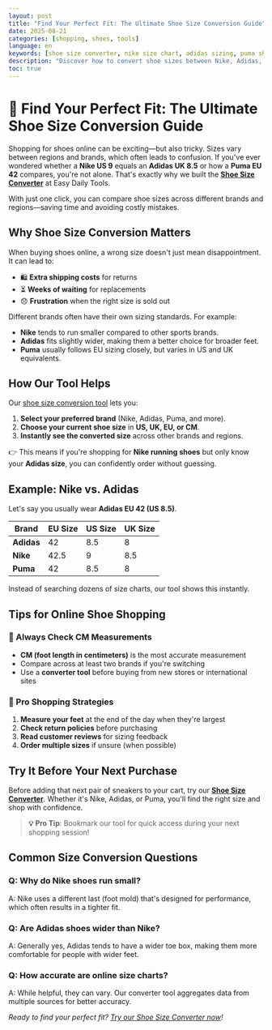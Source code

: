 ```yaml
---
layout: post
title: "Find Your Perfect Fit: The Ultimate Shoe Size Conversion Guide"
date: 2025-08-21
categories: [shopping, shoes, tools]
language: en
keywords: [shoe size converter, nike size chart, adidas sizing, puma shoes, online shopping]
description: "Discover how to convert shoe sizes between Nike, Adidas, Puma, and more with our easy-to-use shoe size converter."
toc: true
---
```


# 👟 Find Your Perfect Fit: The Ultimate Shoe Size Conversion Guide

Shopping for shoes online can be exciting—but also tricky. Sizes vary between regions and brands, which often leads to confusion. If you've ever wondered whether a **Nike US 9** equals an **Adidas UK 8.5** or how a **Puma EU 42** compares, you're not alone. That's exactly why we built the **[Shoe Size Converter](https://www.easydailytools.com/en/shoe-size-comparison)** at Easy Daily Tools.  

With just one click, you can compare shoe sizes across different brands and regions—saving time and avoiding costly mistakes.

## Why Shoe Size Conversion Matters

When buying shoes online, a wrong size doesn't just mean disappointment. It can lead to:

- 🛍️ **Extra shipping costs** for returns  
- ⏳ **Weeks of waiting** for replacements  
- 😞 **Frustration** when the right size is sold out  

Different brands often have their own sizing standards. For example:

- **Nike** tends to run smaller compared to other sports brands.  
- **Adidas** fits slightly wider, making them a better choice for broader feet.  
- **Puma** usually follows EU sizing closely, but varies in US and UK equivalents.  

## How Our Tool Helps

Our [shoe size conversion tool](https://www.easydailytools.com/en/shoe-size-comparison) lets you:  

1. **Select your preferred brand** (Nike, Adidas, Puma, and more).  
2. **Choose your current shoe size** in **US, UK, EU, or CM**.  
3. **Instantly see the converted size** across other brands and regions.  

👉 This means if you're shopping for **Nike running shoes** but only know your **Adidas size**, you can confidently order without guessing.  

## Example: Nike vs. Adidas  

Let's say you usually wear **Adidas EU 42 (US 8.5)**.  

| Brand | EU Size | US Size | UK Size |
|-------|---------|---------|---------|
| **Adidas** | 42 | 8.5 | 8 |
| **Nike** | 42.5 | 9 | 8.5 |
| **Puma** | 42 | 8.5 | 8 |

Instead of searching dozens of size charts, our tool shows this instantly.  

## Tips for Online Shoe Shopping

### 📏 Always Check CM Measurements
- **CM (foot length in centimeters)** is the most accurate measurement
- Compare across at least two brands if you're switching
- Use a **converter tool** before buying from new stores or international sites

### 🎯 Pro Shopping Strategies
1. **Measure your feet** at the end of the day when they're largest
2. **Check return policies** before purchasing
3. **Read customer reviews** for sizing feedback
4. **Order multiple sizes** if unsure (when possible)

## Try It Before Your Next Purchase  

Before adding that next pair of sneakers to your cart, try our **[Shoe Size Converter](https://www.easydailytools.com/en/shoe-size-comparison)**. Whether it's Nike, Adidas, or Puma, you'll find the right size and shop with confidence.

> **💡 Pro Tip**: Bookmark our tool for quick access during your next shopping session!

## Common Size Conversion Questions

### Q: Why do Nike shoes run small?
A: Nike uses a different last (foot mold) that's designed for performance, which often results in a tighter fit.

### Q: Are Adidas shoes wider than Nike?
A: Generally yes, Adidas tends to have a wider toe box, making them more comfortable for people with wider feet.

### Q: How accurate are online size charts?
A: While helpful, they can vary. Our converter tool aggregates data from multiple sources for better accuracy.

*Ready to find your perfect fit? [Try our Shoe Size Converter now](https://www.easydailytools.com/en/shoe-size-comparison)!*
